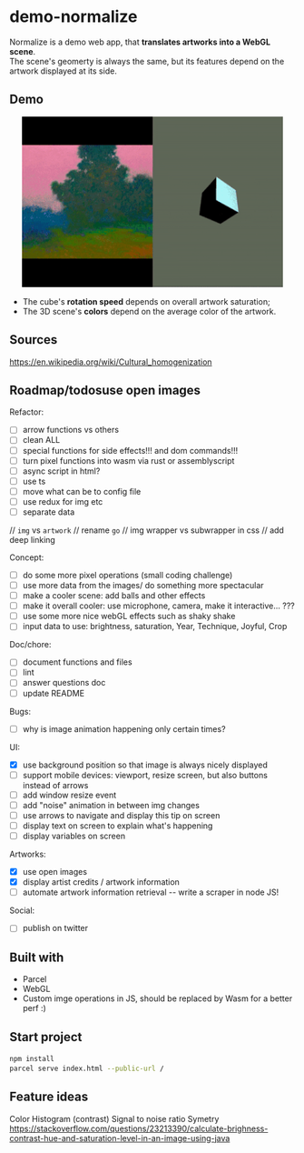 # demo-normalize

Normalize is a demo web app, that **translates artworks into a WebGL scene**.  
The scene's geomerty is always the same, but its features depend on the artwork displayed at its side.

## Demo
<p align="center">
<img width="460" height="300" src="https://raw.githubusercontent.com/maudnals/demo-normalize/49012eecbb96275fca056bcb259be0e034c34813/doc/demo.gif">
</p>

* The cube's **rotation speed** depends on overall artwork saturation;
* The 3D scene's **colors** depend on the average color of the artwork.  

## Sources

https://en.wikipedia.org/wiki/Cultural_homogenization 

## Roadmap/todosuse open images

Refactor:

* [ ] arrow functions vs others
* [ ] clean ALL
* [ ] special functions for side effects!!! and dom commands!!!
* [ ] turn pixel functions into wasm via rust or assemblyscript
* [ ] async script in html?
* [ ] use ts
* [ ] move what can be to config file
* [ ] use redux for img etc
* [ ] separate data

// `img` vs `artwork`
// rename `go`
// img wrapper vs subwrapper in css
// add deep linking

Concept:

* [ ] do some more pixel operations (small coding challenge)
* [ ] use more data from the images/ do something more spectacular 
* [ ] make a cooler scene: add balls and other effects
* [ ] make it overall cooler: use microphone, camera, make it interactive... ???
* [ ] use some more nice webGL effects such as shaky shake
* [ ] input data to use: brightness, saturation, Year, Technique, Joyful, Crop

Doc/chore:

* [ ] document functions and files
* [ ] lint
* [ ] answer questions doc
* [ ] update README

Bugs:

* [ ] why is image animation happening only certain times?

UI:

* [x] use background position so that image is always nicely displayed
* [ ] support mobile devices: viewport, resize screen, but also buttons instead of arrows
* [ ] add window resize event
* [ ] add "noise" animation in between img changes
* [ ] use arrows to navigate and display this tip on screen
* [ ] display text on screen to explain what's happening
* [ ] display variables on screen

Artworks:

* [x] use open images
* [x] display artist credits  / artwork information
* [ ] automate artwork information retrieval -- write a scraper in node JS!

Social:

* [ ] publish on twitter

## Built with

* Parcel
* WebGL
* Custom imge operations in JS, should be replaced by Wasm for a better perf :)

## Start project

```bash
npm install
parcel serve index.html --public-url /
```

## Feature ideas

Color
Histogram (contrast)
Signal to noise ratio
Symetry
https://stackoverflow.com/questions/23213390/calculate-brighness-contrast-hue-and-saturation-level-in-an-image-using-java
